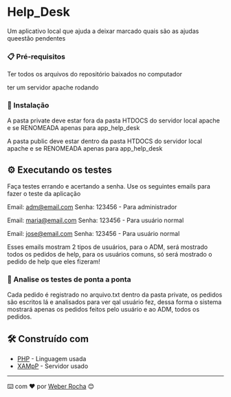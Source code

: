 # Help_Desk

Um aplicativo local que ajuda a deixar marcado quais são as ajudas queestão pendentes

### 📋 Pré-requisitos

Ter todos os arquivos do repositório baixados no computador

ter um servidor apache rodando

### 🔧 Instalação

A pasta private deve estar fora da pasta HTDOCS do servidor local apache e se RENOMEADA apenas para app_help_desk

A pasta public deve estar dentro da pasta HTDOCS do servidor local apache e se RENOMEADA apenas para app_help_desk

## ⚙️ Executando os testes

Faça testes errando e acertando a senha. Use os seguintes emails para fazer o teste da aplicação

Email: adm@email.com Senha: 123456 - Para administrador

Email: maria@email.com Senha: 123456 - Para usuário normal

Email: jose@email.com Senha: 123456 - Para usuário normal

Esses emails mostram 2 tipos de usuários, para o ADM, será mostrado todos os pedidos de help, para os usuários comuns, só será mostrado o pedido de help que eles fizeram!

### 🔩 Analise os testes de ponta a ponta

Cada pedido é registrado no arquivo.txt dentro da pasta private, os pedidos são escritos lá e analisados para ver qal usuário fez, dessa forma o sistema mostrará apenas os pedidos feitos pelo usuário e ao ADM, todos os pedidos.


## 🛠️ Construído com


* [PHP](https://www.php.net) - Linguagem usada
* [XAMpP](https://www.apachefriends.org/pt_br/download.html) - Servidor usado

---
⌨️ com ❤️ por [Weber Rocha](https://weberrocha.com) 😊
